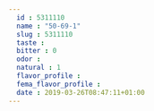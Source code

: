 ```yaml
---
  id : 5311110
  name : "50-69-1"
  slug : 5311110
  taste : 
  bitter : 0
  odor : 
  natural : 1
  flavor_profile : 
  fema_flavor_profile : 
  date : 2019-03-26T08:47:11+01:00
---
```



